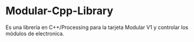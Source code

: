 # Modular-Cpp-Library
Es una librería en C++/Processing para la tarjeta Modular V1 y controlar los módulos de electronica.
